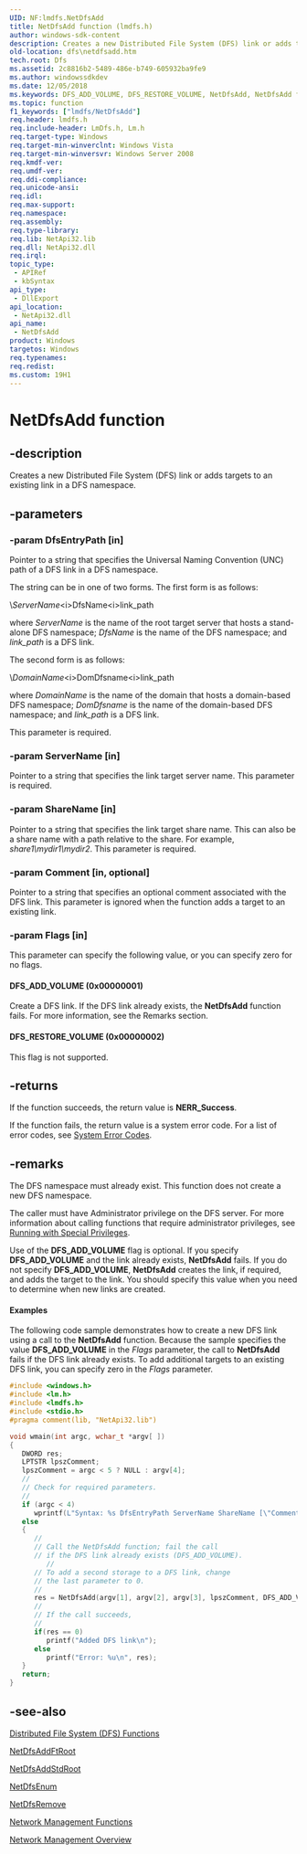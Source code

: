 ```yaml
---
UID: NF:lmdfs.NetDfsAdd
title: NetDfsAdd function (lmdfs.h)
author: windows-sdk-content
description: Creates a new Distributed File System (DFS) link or adds targets to an existing link in a DFS namespace.
old-location: dfs\netdfsadd.htm
tech.root: Dfs
ms.assetid: 2c8816b2-5489-486e-b749-605932ba9fe9
ms.author: windowssdkdev
ms.date: 12/05/2018
ms.keywords: DFS_ADD_VOLUME, DFS_RESTORE_VOLUME, NetDfsAdd, NetDfsAdd function [Distributed File System], _win32_netdfsadd, dfs.netdfsadd, fs.netdfsadd, lmdfs/NetDfsAdd, netmgmt.netdfsadd
ms.topic: function
f1_keywords: ["lmdfs/NetDfsAdd"]
req.header: lmdfs.h
req.include-header: LmDfs.h, Lm.h
req.target-type: Windows
req.target-min-winverclnt: Windows Vista
req.target-min-winversvr: Windows Server 2008
req.kmdf-ver: 
req.umdf-ver: 
req.ddi-compliance: 
req.unicode-ansi: 
req.idl: 
req.max-support: 
req.namespace: 
req.assembly: 
req.type-library: 
req.lib: NetApi32.lib
req.dll: NetApi32.dll
req.irql: 
topic_type:
 - APIRef
 - kbSyntax
api_type:
 - DllExport
api_location:
 - NetApi32.dll
api_name:
 - NetDfsAdd
product: Windows
targetos: Windows
req.typenames: 
req.redist: 
ms.custom: 19H1
---
```


# NetDfsAdd function


## -description


Creates a new Distributed File System (DFS) link or adds 
    targets to an existing link in a DFS namespace.


## -parameters




### -param DfsEntryPath [in]

Pointer to a string that specifies the Universal Naming Convention (UNC) path of a DFS link in a DFS namespace.

The string can be in one of two forms. The first form is as follows:

\\<i>ServerName</i>\<i>DfsName</i>\<i>link_path</i>

where <i>ServerName</i> is the name of the root target server that hosts a stand-alone DFS namespace; <i>DfsName</i> is the name of the DFS namespace; and 
       <i>link_path</i> is a DFS link.

The second form is as follows:

\\<i>DomainName</i>\<i>DomDfsname</i>\<i>link_path</i>

where <i>DomainName</i> is the name of the domain that hosts a domain-based DFS namespace; <i>DomDfsname</i> is the name of 
       the domain-based DFS namespace; and 
       <i>link_path</i> is a DFS link.

This parameter is required.


### -param ServerName [in]

Pointer to a string that specifies the link target server name. This parameter 
      is required.


### -param ShareName [in]

Pointer to a string that specifies the link target share name. This can also be a share name with a path relative to the share. For example, <i>share1\mydir1\mydir2</i>. This parameter is required.


### -param Comment [in, optional]

Pointer to a string that specifies an optional comment associated with the DFS link. This parameter is 
      ignored when the function adds a target to an existing link.


### -param Flags [in]

This parameter can specify the following value, or you can specify zero for no flags.



#### DFS_ADD_VOLUME (0x00000001)

Create a DFS link. If the DFS link already exists, the <b>NetDfsAdd</b> 
        function fails. For more information, see the Remarks section.



#### DFS_RESTORE_VOLUME (0x00000002)

This flag is not supported.


## -returns



If the function succeeds, the return value is <b>NERR_Success</b>.

If the function fails, the return value is a system error code. For a list of error codes, see 
      <a href="https://docs.microsoft.com/windows/desktop/Debug/system-error-codes">System Error Codes</a>.




## -remarks



The DFS namespace must already exist. This function does not create a new DFS namespace.

The caller must have Administrator privilege on the DFS server. For more information about calling functions that require administrator privileges, see 
    <a href="https://docs.microsoft.com/windows/desktop/SecBP/running-with-special-privileges">Running with Special Privileges</a>.

Use of the <b>DFS_ADD_VOLUME</b> flag is optional. If you specify 
    <b>DFS_ADD_VOLUME</b> and the link already exists, <b>NetDfsAdd</b> 
    fails. If you do not specify <b>DFS_ADD_VOLUME</b>, 
    <b>NetDfsAdd</b> creates the link, if required, and adds the target to the link. You 
    should specify this value when you need to determine when new links are created.


#### Examples

The following code sample demonstrates how to create a new DFS link using a call to the 
    <b>NetDfsAdd</b> function. Because the sample specifies the value 
    <b>DFS_ADD_VOLUME</b> in the <i>Flags</i> parameter, the call to 
    <b>NetDfsAdd</b> fails if the DFS link already exists. To add additional targets to an 
    existing DFS link, you can specify zero in the <i>Flags</i> parameter.


```cpp
#include <windows.h>
#include <lm.h>
#include <lmdfs.h>
#include <stdio.h>
#pragma comment(lib, "NetApi32.lib")

void wmain(int argc, wchar_t *argv[ ])
{
   DWORD res;
   LPTSTR lpszComment;
   lpszComment = argc < 5 ? NULL : argv[4];
   //
   // Check for required parameters.
   //
   if (argc < 4)
      wprintf(L"Syntax: %s DfsEntryPath ServerName ShareName [\"Comment\"]\n", argv[0]);
   else
   {
      //
      // Call the NetDfsAdd function; fail the call 
      // if the DFS link already exists (DFS_ADD_VOLUME).
         //
      // To add a second storage to a DFS link, change
      // the last parameter to 0.
      //
      res = NetDfsAdd(argv[1], argv[2], argv[3], lpszComment, DFS_ADD_VOLUME);
      //
      // If the call succeeds,
      //
      if(res == 0)
         printf("Added DFS link\n");
      else
         printf("Error: %u\n", res);
   }
   return;
}

```





## -see-also




<a href="https://docs.microsoft.com/previous-versions/windows/desktop/dfs/distributed-file-system-dfs-functions">Distributed File System 
    (DFS) Functions</a>



<a href="https://docs.microsoft.com/previous-versions/windows/desktop/api/lmdfs/nf-lmdfs-netdfsaddftroot">NetDfsAddFtRoot</a>



<a href="https://docs.microsoft.com/previous-versions/windows/desktop/api/lmdfs/nf-lmdfs-netdfsaddstdroot">NetDfsAddStdRoot</a>



<a href="https://docs.microsoft.com/previous-versions/windows/desktop/api/lmdfs/nf-lmdfs-netdfsenum">NetDfsEnum</a>



<a href="https://docs.microsoft.com/previous-versions/windows/desktop/api/lmdfs/nf-lmdfs-netdfsremove">NetDfsRemove</a>



<a href="https://docs.microsoft.com/windows/desktop/NetMgmt/network-management-functions">Network Management Functions</a>



<a href="https://docs.microsoft.com/windows/desktop/NetMgmt/network-management">Network Management Overview</a>
 

 

